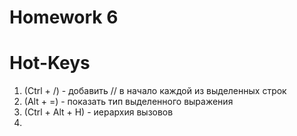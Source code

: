 # Homework 6

# Hot-Keys
1. (Ctrl + /) -  добавить // в начало каждой из выделенных строк
2. (Alt + =) - показать тип выделенного выражения
3. (Ctrl + Alt + H) - иерархия вызовов
4. 
